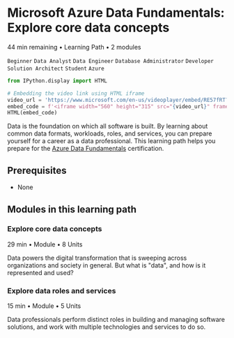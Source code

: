 # Microsoft Azure Data Fundamentals: Explore core data concepts

44 min remaining • Learning Path • 2 modules

`Beginner` `Data Analyst` `Data Engineer` `Database Administrator` `Developer` `Solution Architect` `Student` `Azure`

``` python
from IPython.display import HTML

# Embedding the video link using HTML iframe
video_url = 'https://www.microsoft.com/en-us/videoplayer/embed/RE57fRT?postJsllMsg=true'
embed_code = f'<iframe width="560" height="315" src="{video_url}" frameborder="0" allowfullscreen></iframe>'
HTML(embed_code)
```

Data is the foundation on which all software is built. By learning about common data formats, workloads, roles, and services, you can prepare yourself for a career as a data professional. This learning path helps you prepare for the [Azure Data Fundamentals](https://learn.microsoft.com/en-us/certifications/azure-data-fundamentals?azure-portal=true) certification.

## Prerequisites

- None

## Modules in this learning path

### Explore core data concepts

29 min • Module • 8 Units

Data powers the digital transformation that is sweeping across organizations and society in general. But what is "data", and how is it represented and used?

### Explore data roles and services

15 min • Module • 5 Units

Data professionals perform distinct roles in building and managing software solutions, and work with multiple technologies and services to do so.
